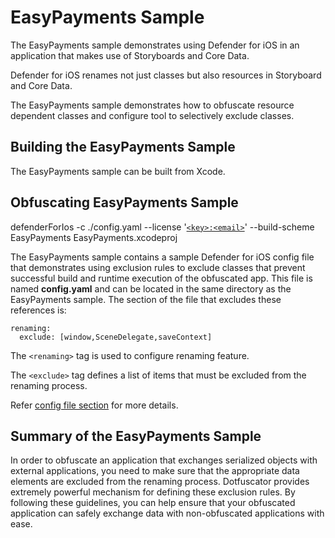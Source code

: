 # EasyPayments Sample

The EasyPayments sample demonstrates using Defender for iOS in an application that makes use of Storyboards and Core Data.

Defender for iOS renames not just classes but also resources in Storyboard and Core Data.

The EasyPayments sample demonstrates how to obfuscate resource dependent classes and configure tool to selectively exclude classes.

## Building the EasyPayments Sample

The EasyPayments sample can be built from Xcode. 


## Obfuscating EasyPayments Sample

defenderForIos -c ./config.yaml --license '[`<key>:<email>`](https://www.preemptive.com/defenderforios/standard/userguide/en/introduction_licensing.html)' --build-scheme EasyPayments EasyPayments.xcodeproj

The EasyPayments sample contains a sample Defender for iOS config file that demonstrates using exclusion rules to exclude classes that prevent successful build and runtime execution of the obfuscated app.
This file is named **config.yaml** and can be located in the same directory as the EasyPayments sample.
The section of the file that excludes these references is:

    renaming:
      exclude: [window,SceneDelegate,saveContext]


The `<renaming>` tag is used to configure renaming feature.

The `<exclude>` tag defines a list of items that must be excluded from the renaming process.

Refer [config file section](https://www.preemptive.com/defenderforios/standard/userguide/en/cli_config_file.html) for more details.

## Summary of the EasyPayments Sample

In order to obfuscate an application that exchanges serialized objects with external applications, you need to make sure that the appropriate data elements are excluded from the renaming process.
Dotfuscator provides extremely powerful mechanism for defining these exclusion rules.
By following these guidelines, you can help ensure that your obfuscated application can safely exchange data with non-obfuscated applications with ease.
